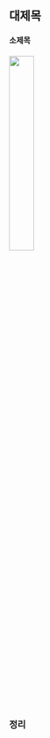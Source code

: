 ## 대제목



#### 소제목
<img src="https://github.com/user-attachments/assets/bce1bbf8-faa2-4d89-a80a-bdaf33d997b1" width="30%" />





### 정리
